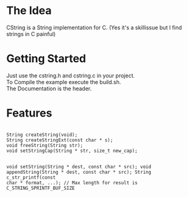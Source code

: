 # The Idea
CString is a String implementation for C. (Yes it's a skillissue but I find strings in C painful)

# Getting Started
Just use the cstring.h and cstring.c in your project.</br>
To Compile the example execute the build.sh.</br>
The Documentation is the header.

# Features
<p><code>
String createString(void);
String createStringExt(const char * s);
void freeString(String str);
void setStringCap(String * str, size_t new_cap);

void setString(String * dest, const char * src);
void appendString(String * dest, const char * src);
String c_str_printf(const char * format, ...); // Max length for result is C_STRING_SPRINTF_BUF_SIZE
</code></p>
